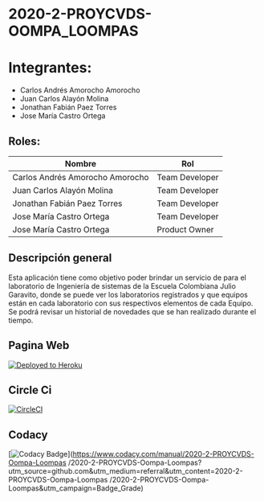 # 2020-2-PROYCVDS-OOMPA_LOOMPAS

# Integrantes:
* Carlos Andrés Amorocho Amorocho
* Juan Carlos Alayón Molina
* Jonathan Fabián Paez Torres
* Jose María Castro Ortega

## Roles:

| Nombre | Rol |
| --- | --- |
| Carlos Andrés Amorocho Amorocho | Team Developer |
| Juan Carlos Alayón Molina | Team Developer |
| Jonathan Fabián Paez Torres | Team Developer |
| Jose María Castro Ortega | Team Developer |
| Jose María Castro Ortega | Product Owner |

## Descripción general

Esta aplicación tiene como objetivo poder brindar un servicio de para el laboratorio de Ingeniería de sistemas de la Escuela Colombiana Julio Garavito, donde se puede ver los laboratorios registrados y que equipos están en cada laboratorio con sus respectivos elementos de cada Equipo. Se podrá revisar un historial de novedades que se han realizado durante el tiempo.

## Pagina Web
[![Deployed to Heroku](https://www.herokucdn.com/deploy/button.png)](https://oompa-loompas.herokuapp.com/faces/paginaWeb.xhtml)

## Circle Ci
[![CircleCI](https://circleci.com/gh/circleci/circleci-docs.svg?style=svg)](https://app.circleci.com/pipelines/github/2020-2-PROYCVDS-Oompa-Loompas/2020-2-PROYCVDS-Oompa-Loompas)

## Codacy
[![Codacy Badge](https://api.codacy.com/project/badge/Grade/9106912acf4e42f38eef7f27eb0c8522)](https://www.codacy.com/manual/2020-2-PROYCVDS-Oompa-Loompas
/2020-2-PROYCVDS-Oompa-Loompas?utm_source=github.com&amp;utm_medium=referral&amp;utm_content=2020-2-PROYCVDS-Oompa-Loompas
/2020-2-PROYCVDS-Oompa-Loompas&amp;utm_campaign=Badge_Grade)
